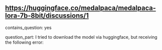 ## https://huggingface.co/medalpaca/medalpaca-lora-7b-8bit/discussions/1

contains_question: yes

question_part: I tried to download the model via huggingface, but receiving the following error: